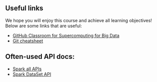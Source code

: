 ## Useful links

We hope you will enjoy this course and achieve all learning objectives!
Below are some links that are useful:

- [GitHub Classroom for Supercomputing for Big Data](https://classroom.github.com/classrooms/70689463-sbd)
- [Git cheatsheet](https://rogerdudler.github.io/git-guide)

## Often-used API docs:

- [Spark all APIs](https://spark.apache.org/docs/2.4.6/api/scala/index.html#org.apache.spark.package)
- [Spark DataSet API](https://spark.apache.org/docs/2.4.6/api/scala/index.html#org.apache.spark.sql.Dataset)
